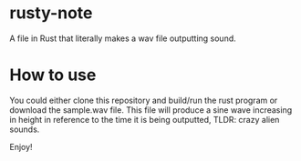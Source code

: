 # rusty-note
A file in Rust that literally makes a wav file outputting sound.

# How to use

You could either clone this repository and build/run the rust program or download the sample.wav file. This file will produce a sine wave increasing in height in reference to the time it is being outputted, TLDR: crazy alien sounds.

Enjoy!
